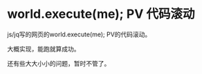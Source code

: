 # world.execute(me); PV 代码滚动
js/jq写的网页的world.execute(me); PV的代码滚动。

大概实现，能跑就算成功。

还有些大大小小的问题，暂时不管了。

